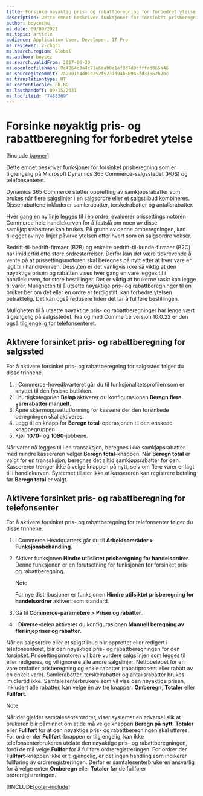 ```yaml
---
title: Forsinke nøyaktig pris- og rabattberegning for forbedret ytelse
description: Dette emnet beskriver funksjoner for forsinket prisberegning som er tilgjengelig på Microsoft Dynamics 365 Commerce-salgsstedet (POS) og telefonsenteret.
author: boycezhu
ms.date: 09/09/2021
ms.topic: article
audience: Application User, Developer, IT Pro
ms.reviewer: v-chgri
ms.search.region: Global
ms.author: boycez
ms.search.validFrom: 2017-06-20
ms.openlocfilehash: 8c4264c3a4c71e6aab0e1ef8d7d8cfffad065a46
ms.sourcegitcommit: 7a2001e4d01b252f5231d94b50945fd31562b2bc
ms.translationtype: HT
ms.contentlocale: nb-NO
ms.lasthandoff: 09/15/2021
ms.locfileid: "7488369"
---
```

# <a name="delay-exact-price-and-discount-calculation-for-improved-performance"></a>Forsinke nøyaktig pris- og rabattberegning for forbedret ytelse

[!include [banner](includes/banner.md)]

Dette emnet beskriver funksjoner for forsinket prisberegning som er tilgjengelig på Microsoft Dynamics 365 Commerce-salgsstedet (POS) og telefonsenteret.

Dynamics 365 Commerce støtter oppretting av samkjøpsrabatter som brukes når flere salgslinjer i en salgsordre eller et salgstilbud kombineres. Disse rabattene inkluderer samlerabatter, terskelrabatter og antallsrabatter.

Hver gang en ny linje legges til i en ordre, evaluerer prissettingsmotoren i Commerce hele handlekurven for å fastslå om noen av disse samkjøpsrabattene kan brukes. På grunn av denne omberegningen, kan tillegget av nye linjer påvirke ytelsen etter hvert som en salgsordre vokser.

Bedrift-til-bedrift-firmaer (B2B) og enkelte bedrift-til-kunde-firmaer (B2C) har imidlertid ofte store ordrestørrelser. Derfor kan det være tidkrevende å vente på at prissettingsmotoren skal beregnes på nytt etter at hver vare er lagt til i handlekurven. Dessuten er det vanligvis ikke så viktig at den nøyaktige prisen og rabatten vises hver gang en vare legges til i handlekurven, for store bestillinger. Det er viktig at brukerne raskt kan legge til varer. Muligheten til å utsette nøyaktige pris- og rabattberegninger til en bruker ber om det eller en ordre er ferdigstilt, kan forbedre ytelsen betraktelig. Det kan også redusere tiden det tar å fullføre bestillingen.

Muligheten til å utsette nøyaktige pris- og rabattberegninger har lenge vært tilgjengelig på salgsstedet. Fra og med Commerce versjon 10.0.22 er den også tilgjengelig for telefonsenteret.

## <a name="enable-delayed-price-and-discount-calculation-for-pos"></a>Aktivere forsinket pris- og rabattberegning for salgssted

For å aktivere forsinket pris- og rabattberegning for salgssted følger du disse trinnene.

1. I Commerce-hovedkvarteret går du til funksjonalitetsprofilen som er knyttet til den fysiske butikken.
1. I hurtigkategorien **Beløp** aktiverer du konfigurasjonen **Beregn flere varerabatter manuelt**.
1. Åpne skjermoppsettutforming for kassene der den forsinkede beregningen skal aktiveres.
1. Legg til en knapp for **Beregn total**-operasjonen til den ønskede knappegruppen.
1. Kjør **1070**- og **1090**-jobbene.

Når varer nå legges til i en transaksjon, beregnes ikke samkjøpsrabatter med mindre kassereren velger **Beregn total**-knappen. Når **Beregn total** er valgt for en transaksjon, beregnes det alltid samkjøpsrabatter for den. Kassereren trenger ikke å velge knappen på nytt, selv om flere varer er lagt til i handlekurven. Systemet tillater ikke at kassereren kan registrere betaling før **Beregn total** er valgt.

## <a name="enable-delayed-price-and-discount-calculation-for-call-center"></a>Aktivere forsinket pris- og rabattberegning for telefonsenter

For å aktivere forsinket pris- og rabattberegning for telefonsenter følger du disse trinnene.

1. I Commerce Headquarters går du til **Arbeidsområder \> Funksjonsbehandling**.
1. Aktiver funksjonen **Hindre utilsiktet prisberegning for handelsordrer**. Denne funksjonen er en forutsetning for funksjonen for forsinket pris- og rabattberegning.

    > [!NOTE]
    > For nye distribusjoner er funksjonen **Hindre utilsiktet prisberegning for handelsordrer** aktivert som standard.

1. Gå til **Commerce-parametere \> Priser og rabatter**.
1. I **Diverse**-delen aktiverer du konfigurasjonen **Manuell beregning av flerlinjepriser og rabatter**.

Når en salgsordre eller et salgstilbud blir opprettet eller redigert i telefonsenteret, blir den nøyaktige pris- og rabattberegningen for den forsinket. Prissettingsmotoren vil bare vurdere salgslinjen som legges til eller redigeres, og vil ignorere alle andre salgslinjer. Nettobeløpet for en vare omfatter prisberegning og enkle rabatter (rabattprosent eller rabatt av en enkelt vare). Samlerabatter, terskelrabatter og antallsrabatter brukes imidlertid ikke. Samtalesenterbrukere som vil vise den nøyaktige prisen, inkludert alle rabatter, kan velge én av tre knapper: **Omberegn**, **Totaler** eller **Fullført**.

> [!NOTE]
> Når det gjelder samtalesenterordrer, viser systemet en advarsel slik at brukeren blir påminnet om at de må velge knappen **Beregn på nytt**, **Totaler** eller **Fullført** for at den nøyaktige pris- og rabattberegningen skal utføres. For ordrer der **Fullført**-knappen er tilgjengelig, kan ikke telefonsenterbrukeren utelate den nøyaktige pris- og rabattberegningen, fordi de må velge **Fullfør** for å fullføre ordreregistreringen. For ordrer der **Fullført**-knappen ikke er tilgjengelig, er det ingen handling som indikerer fullføring av ordreregistreringen. Derfor er samtalesenterbrukeren ansvarlig for å velge enten **Omberegn** eller **Totaler** før de fullfører ordreregistreringen.

[!INCLUDE[footer-include](../includes/footer-banner.md)]
